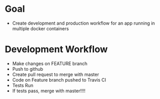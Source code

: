 # Goal

- Create development and production workflow for an app running in multiple docker containers

# Development Workflow

- Make changes on FEATURE branch
- Push to github
- Create pull request to merge with master
- Code on Feature branch pushed to Travis CI
- Tests Run
- If tests pass, merge with master!!!!
